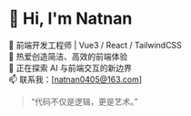 # 👋 Hi, I'm Natnan

🌱 前端开发工程师 | Vue3 / React / TailwindCSS  
🎯 热爱创造简洁、高效的前端体验  
💬 正在探索 AI 与前端交互的新边界  
📫 联系我：[natnan0405@163.com]

> “代码不仅是逻辑，更是艺术。”

